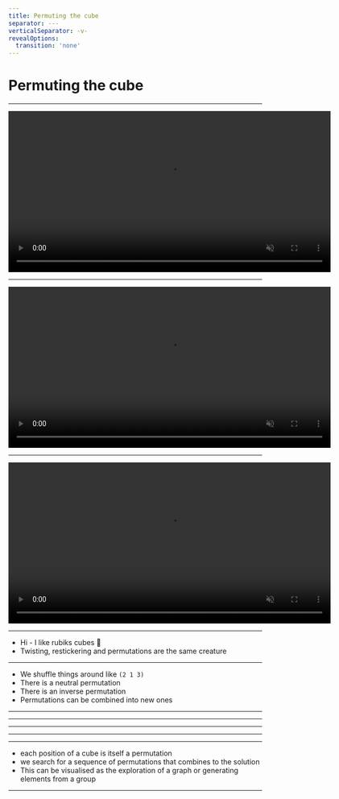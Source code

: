 ```yaml
---
title: Permuting the cube
separator: ---
verticalSeparator: -v-
revealOptions:
  transition: 'none'
---
```


# Permuting the cube

---

<video autoplay="true" loop="true" muted="true" width="640">
   <source src="rendered/2020-05-23.superflip.mp4" type="video/mp4">
   Your browser does not support the video tag.
</video>

---

<video autoplay="true" loop="true" muted="true" width="640">
   <source src="rendered/2020-05-26.enthusiasticon.27.mp4" type="video/mp4">
   Your browser does not support the video tag.
</video>

---

<video autoplay="true" loop="true" muted="true" width="640">
   <source src="rendered/2020-05-25.chaotikum.mp4" type="video/mp4">
   Your browser does not support the video tag.
</video>

---

<!-- 1 min: Opening -->

* Hi - I like rubiks cubes 👋
* Twisting, restickering and permutations are the same creature

---

<!-- 1 min: what is a permutation -->

- We shuffle things around like `(2 1 3)`
- There is a neutral permutation
- There is an inverse permutation
- Permutations can be combined into new ones

---

<!-- 1 min: permutations expose a dualism of data and function -->

---

<!-- 1 min: we can combine permutations to get new ones -->

---

<!-- 1 min: we can build rotations to orient the cube -->

---

<!-- 2 min: we can bootstrap lots of permutations from only a handful -->

---

<!-- 2 min: solving a rubiks cube -->
* each position of a cube is itself a permutation
* we search for a sequence of permutations that combines to the solution
* This can be visualised as the exploration of a graph or generating elements from a group

---

<!-- 1 min: search space is large, but we can build partial solutions -->
